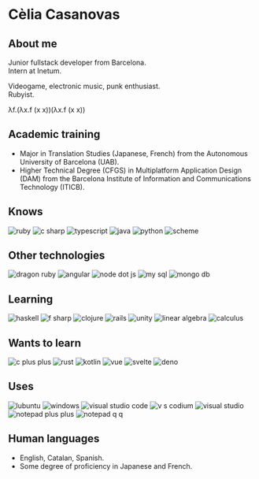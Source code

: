 # Cèlia Casanovas
## About me
Junior fullstack developer from Barcelona.  
Intern at Inetum.

Videogame, electronic music, punk enthusiast.  
Rubyist.  

λf.(λx.f (x x))(λx.f (x x))

## Academic training
- Major in Translation Studies (Japanese, French) from the Autonomous University of Barcelona (UAB).
- Higher Technical Degree (CFGS) in Multiplatform Application Design (DAM) from the Barcelona Institute of Information and Communications Technology (ITICB).

## Knows
![ruby](https://img.shields.io/badge/Ruby-CC342D?logo=ruby)
![c sharp](https://img.shields.io/badge/C%23-239120?logo=c-sharp)
![typescript](https://img.shields.io/badge/TypeScript-3178C6?logo=typescript&logoColor=white)
![java](https://img.shields.io/badge/Java-red?logo=buymeacoffee&logoColor=white)
![python](https://img.shields.io/badge/Python-3776AB?logo=python&logoColor=white)
![scheme](https://img.shields.io/badge/Scheme-9F1D20?logo=racket&logoColor=white)

## Other technologies
![dragon ruby](https://img.shields.io/badge/DragonRuby-CC342D?logo=ruby)
![angular](https://img.shields.io/badge/Angular-DD0031?logo=angular&logoColor=white)
![node dot js](https://img.shields.io/badge/Node.js-339933?logo=node.js&logoColor=white)
![my sql](https://img.shields.io/badge/MySQL-4479A1?logo=mysql&logoColor=white)
![mongo db](https://img.shields.io/badge/MongoDB-47A248?logo=mongodb&logoColor=white)

## Learning
![haskell](https://img.shields.io/badge/Haskell-5D4F85?logo=haskell&logoColor=white)
![f sharp](https://img.shields.io/badge/F%23-378BBA?logo=f-sharp&logoColor=white)
![clojure](https://img.shields.io/badge/Clojure-5881D8?logo=clojure&logoColor=white)
![rails](https://img.shields.io/badge/Rails-CC0000?logo=ruby-on-rails&logoColor=white)
![unity](https://img.shields.io/badge/Unity-FFFFFF?logo=unity&logoColor=black)
![linear algebra](https://img.shields.io/badge/Linear_algebra-red)
![calculus](https://img.shields.io/badge/Calculus-purple)


## Wants to learn
![c plus plus](https://img.shields.io/badge/C%2B%2B-00599C?logo=cplusplus&logoColor=white)
![rust](https://img.shields.io/badge/Rust-000000?logo=rust&logoColor=white)
![kotlin](https://img.shields.io/badge/Kotlin-7F52FF?logo=kotlin&logoColor=white)
![vue](https://img.shields.io/badge/Vue.js-4FC08D?logo=vuedotjs&logoColor=white)
![svelte](https://img.shields.io/badge/Svelte-FF3E00?logo=svelte&logoColor=white)
![deno](https://img.shields.io/badge/Deno-000000?logo=deno?logoColor=white)

## Uses
![lubuntu](https://img.shields.io/badge/Lubuntu-0068C8?logo=lubuntu&logoColor=white)
![windows](https://img.shields.io/badge/Windows-0078D4?logo=windows11&logoColor=white)
![visual studio code](https://img.shields.io/badge/VS_Code-007ACC?logo=visualstudiocode&logoColor=white)
![v s codium](https://img.shields.io/badge/VS_Codium-2F80ED?logo=vscodium&logoColor=white)
![visual studio](https://img.shields.io/badge/Visual_Studio-5C2D91?logo=visualstudio&logoColor=white)
![notepad plus plus](https://img.shields.io/badge/Notepad++-90E59A?logo=notepadplusplus&logoColor=white)
![notepad q q](https://img.shields.io/badge/Notepadqq-90E59A?logo=notepadplusplus&logoColor=white)

## Human languages
- English, Catalan, Spanish.  
- Some degree of proficiency in Japanese and French.
